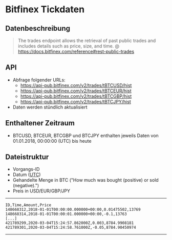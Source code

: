 # Bitfinex Tickdaten

## Datenbeschreibung

> The trades endpoint allows the retrieval of past public trades and includes
> details such as price, size, and time.
>@ https://docs.bitfinex.com/reference#rest-public-trades


## API

- Abfrage folgender URLs:
    - https://api-pub.bitfinex.com/v2/trades/tBTCUSD/hist
    - https://api-pub.bitfinex.com/v2/trades/tBTCEUR/hist
    - https://api-pub.bitfinex.com/v2/trades/tBTCGBP/hist
    - https://api-pub.bitfinex.com/v2/trades/tBTCJPY/hist
- Daten werden stündlich aktualisiert

## Enthaltener Zeitraum

- BTCUSD, BTCEUR, BTCGBP und BTCJPY enthalten jeweils Daten von 01.01.2018, 00:00:00 (UTC) bis heute

## Dateistruktur
- Vorgangs-ID
- Datum ([UTC](https://de.wikipedia.org/wiki/Koordinierte_Weltzeit))
- Gehandelte Menge in BTC ("How much was bought (positive) or sold (negative).")
- Preis in USD/EUR/GBP/JPY

---
    ID,Time,Amount,Price
    148668312,2018-01-01T00:00:00.000000+00:00,0.01475502,13769
    148668314,2018-01-01T00:00:01.000000+00:00,-0.1,13763
    [...]
    421789299,2020-03-04T15:24:57.862000Z,0.003,8784.9908181
    421789301,2020-03-04T15:24:58.761000Z,-0.05,8784.90450974
---
